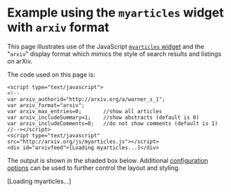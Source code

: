 Example using the `myarticles` widget with `arxiv` format
=========================================================

This page illustrates use of the JavaScript [`myarticles`
widget](/help/myarticles.md) and the "`arxiv`" display format which mimics the
style of search results and listings on arXiv.

The code used on this page is:

```
<script type="text/javascript">
<!--
var arxiv_authorid="http://arxiv.org/a/warner_s_1";
var arxiv_format="arxiv";
var arxiv_max_entries=0;       //show all articles
var arxiv_includeSummary=1;    //show abstracts (default is 0)
var arxiv_includeComments=0;   //do not show comments (default is 1)
//--></script>
<script type="text/javascript" src="http://arxiv.org/js/myarticles.js"></script>
<div id="arxivfeed">[Loading myarticles...]</div>
```

The output is shown in the shaded box below. Additional [configuration
options](/help/myarticles.md#config) can be used to further control the layout
and styling.

\[Loading myarticles...\]
